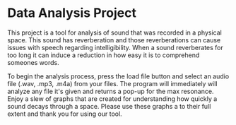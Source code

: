 # Data Analysis Project
This project is a tool for analysis of sound that was recorded in a physical space. This sound has reverberation and 
those reverberations can cause issues with speech regarding intelligibility. When a sound reverberates for too long it
can induce a reduction in how easy it is to comprehend someones words.

To begin the analysis process, press the load file button and select an audio file (.wav, .mp3, .m4a) from your files. 
The program will immediately will analyze any file it's given and returns a pop-up for the max resonance. Enjoy a slew
of graphs that are created for understanding how quickly a sound decays through a space. Please use these graphs a to 
their full extent and thank you for using our tool.